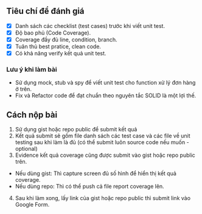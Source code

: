 ## Tiêu chí để đánh giá 

- [x] Danh sách các checklist (test cases) trước khi viết unit test.
- [x] Độ bao phủ (Code Coverage).
- [x] Coverage đầy đủ line, condition, branch.
- [x] Tuân thủ best pratice, clean code.
- [x] Có khả năng verify kết quả unit test. 

### Lưu ý khi làm bài

- Sử dụng mock, stub và spy để viết unit test cho function xử lý đơn hàng ở trên.
- Fix và Refactor code để đạt chuẩn theo nguyên tắc SOLID là một lợi thế.


## Cách nộp bài

1. Sử dụng gist hoặc repo public để submit kết quả
2. Kết quả submit sẽ gồm file danh sách các test case và các file về unit testing sau khi làm là đủ (có thể submit luôn source code nếu muốn - optional)
3. Evidence kết quả coverage cũng được submit vào gist hoặc repo public trên.
  - Nếu dùng gist: Thì capture screen đủ số hình để hiển thị kết quả coverage.
  - Nếu dùng repo: Thì có thể push cả file report coverage lên.
4. Sau khi làm xong, lấy link của gist hoặc repo public thì submit link vào Google Form.
